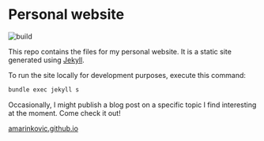 # Personal website

![build](https://github.com/amarinkovic/amarinkovic.github.io/actions/workflows/main.yml/badge.svg)

This repo contains the files for my personal website. It is a static site generated using [Jekyll](https://jekyllrb.com/docs/installation/).

To run the site locally for development purposes, execute this command:

```zsh
bundle exec jekyll s
```

Occasionally, I might publish a blog post on a specific topic I find interesting at the moment. Come check it out!

[amarinkovic.github.io](https://amarinkovic.github.io)
